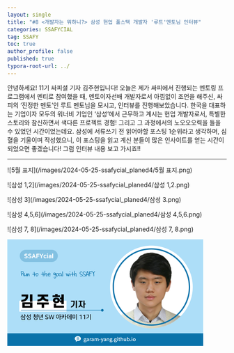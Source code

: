 ```yaml
---
layout: single
title: "#8 <개발자는 뭐하니?> 삼성 현업 풀스택 개발자 '루트'멘토님 인터뷰"
categories: SSAFYCIAL
tag: SSAFY
toc: true
author_profile: false
published: true
typora-root-url: ../
---
```


안녕하세요! 11기 싸피셜 기자 김주현입니다! 오늘은 제가 싸피에서 진행되는 멘토링 프로그램에서 멘티로 참여했을 때, 멘토이자선배 개발자로서 아낌없이 조언을 해주신, 싸피의 ‘진정한 멘토’인 루트 멘토님을 모시고, 인터뷰를 진행해보았습니다. 한국을 대표하는 기업이자 모두의 워너비 기업인 ‘삼성’에서 근무하고 계시는 현업 개발자로서, 특별한 스토리와 참신하면서 색다른 프로젝트 경험! 그리고 그 과정에서의 노오오오력을 들을 수 있었던 시간이었는데요. 삼성에 서류쓰기 전 읽어야할 포스팅 1순위라고 생각하며, 심혈을 기울이며 작성했으니, 이 포스팅을 읽고 계신 분들이 많은 인사이트를 얻는 시간이 되었으면 좋겠습니다! 그럼 인터뷰 내용 보고 가시죠!!

---

![5월 표지](/images/2024-05-25-ssafycial_planed4/5월 표지.png)

![삼성 1,2](/images/2024-05-25-ssafycial_planed4/삼성 1,2.png)

![삼성 3](/images/2024-05-25-ssafycial_planed4/삼성 3.png)

![삼성 4,5,6](/images/2024-05-25-ssafycial_planed4/삼성 4,5,6.png)

![삼성 7, 8](/images/2024-05-25-ssafycial_planed4/삼성 7, 8.png)

<img src="/images/2024-03-24-ssafycial_planned2/11기_구미_김주현.png" alt="11기_구미_김주현" style="zoom:50%;" />

